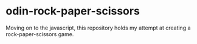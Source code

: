 # odin-rock-paper-scissors
Moving on to the javascript, this repository holds my attempt at creating a rock-paper-scissors game.
